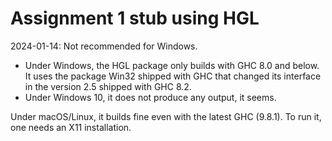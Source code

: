 Assignment 1 stub using HGL
===========================

2024-01-14: Not recommended for Windows.
- Under Windows, the HGL package only builds with GHC 8.0 and below.
  It uses the package Win32 shipped with GHC that changed its interface in the version 2.5 shipped with GHC 8.2.
- Under Windows 10, it does not produce any output, it seems.

Under macOS/Linux, it builds fine even with the latest GHC (9.8.1).
To run it, one needs an X11 installation.
